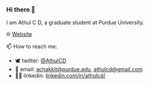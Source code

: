 ### Hi there 👋

I am Athul C D, a graduate student at Purdue University.  

🌐 [Website](https://athulcd.github.io/)

📫 How to reach me: 
- 🕊️ twitter: [@AthulCD](https://twitter.com/AthulCD)
- 📨 email: [achakkit@purdue.edu](mailto:achakkit@purdue.edu), [athulcd@gmail.com](mailto:athulcd@gmail.com)
- 🧑‍🏫 linkedin: [linkedin.com/in/athulcd/](https://www.linkedin.com/in/athulcd/)

